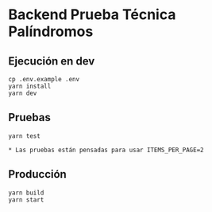 # Backend Prueba Técnica Palíndromos

## Ejecución en dev

    cp .env.example .env
    yarn install
    yarn dev

## Pruebas

    yarn test

    * Las pruebas están pensadas para usar ITEMS_PER_PAGE=2

## Producción

    yarn build
    yarn start
